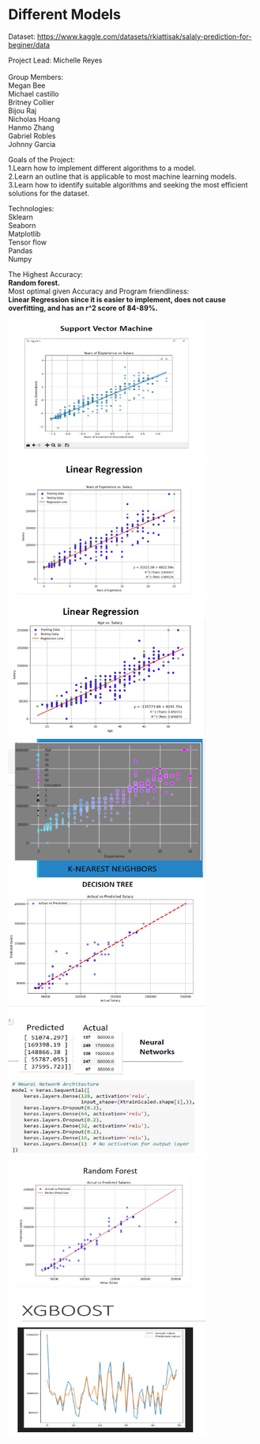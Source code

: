 # Different Models

Dataset: https://www.kaggle.com/datasets/rkiattisak/salaly-prediction-for-beginer/data
<br>

Project Lead: Michelle Reyes <br>
<br> 
Group Members:<br>
Megan Bee <br>
Michael castillo <br>
Britney Collier <br>
Bijou Raj <br>
Nicholas Hoang <br>
Hanmo Zhang <br>
Gabriel Robles <br>
Johnny Garcia <br>


Goals of the Project: <br>
1.Learn how to implement different algorithms to a model. ​<br>
2.Learn an outline that is applicable to most machine learning models.​ <br>
3.Learn how to identify suitable algorithms and seeking the most efficient solutions for the dataset. <br>


Technologies:<br>
Sklearn ​<br>
Seaborn ​<br>
Matplotlib​ <br>
Tensor flow ​<br>
Pandas ​<br>
Numpy <br>

The Highest Accuracy: ​<br>
<strong>Random forest.</strong> ​<br>
Most optimal given Accuracy and Program friendliness: ​<br>
<strong>Linear Regression since it is easier to implement, does not cause overfitting, and has an r^2 score of 84-89%.​</strong><br>


<img src  = "Images/Svm (3).jpeg" width="400" height="280">
<img src  = "Images/LinearRegression.png" width="400" height="280">
<img src  = "Images/LinearRegressiontwo.png" width="400" height="280">
<img src  = "Images/KNN.png" width="400" height="280">
<img src  = "Images/DecisionTree.png" width="400" height="280">
<img src  = "Images/NeuralNetwork.png" width="400" height="280">
<img src  = "Images/RandomForest.png"width="400" height="280" >
<img src  = "Images/XGBoost.png" width="400" height="280">



